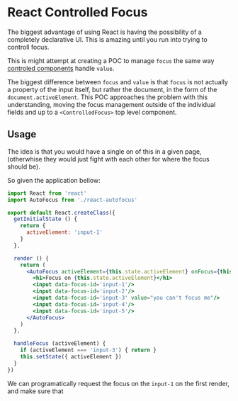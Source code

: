 # React Controlled Focus

The biggest advantage of using React is having the possibility of a completely declarative UI. This is amazing until you run into trying to controll focus.

This is might attempt at creating a POC to manage `focus` the same way [controled components](http://facebook.github.io/react/docs/forms.html#controlled-components) handle `value`.

The biggest difference between `focus` and `value` is that `focus` is not actually a property of the input itself, but rather the document, in the form of the `document.activeElement`. This POC approaches the problem with this understanding, moving the focus management outside of the individual fields and up to a `<ControlledFocus>` top level component.


## Usage

The idea is that you would have a single on of this in a given page, (otherwhise they would just fight with each other for where the focus should be).

So given the application bellow:

```jsx
import React from 'react'
import AutoFocus from './react-autofocus'

export default React.createClass({
  getInitialState () {
    return {
      activeElement: 'input-1'
    }
  },

  render () {
    return (
      <AutoFocus activeElement={this.state.activeElement} onFocus={this.handleFocus}>
        <h1>Focus on {this.state.activeElement}</h1>
        <input data-focus-id='input-1'/>
        <input data-focus-id='input-2'/>
        <input data-focus-id='input-3' value="you can't focus me"/>
        <input data-focus-id='input-4'/>
        <input data-focus-id='input-5'/>
      </AutoFocus>
    )
  },

  handleFocus (activeElement) {
    if (activeElement === 'input-3') { return }
    this.setState({ activeElement })
  }
})
```

We can programatically request the focus on the `input-1` on the first render, and make sure that
